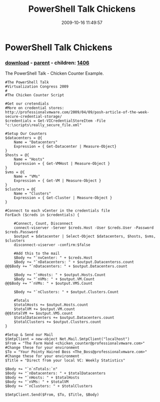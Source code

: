 ﻿---
pid:            1405
poster:         Rlewis
title:          PowerShell Talk Chickens
date:           2009-10-16 11:49:57
format:         posh
parent:         1091
parent:         1091
children:       1406
---

# PowerShell Talk Chickens

### [download](1405.ps1) - [parent](1091.md) - children: [1406](1406.md)

The PowerShell Talk - Chicken Counter Example.

```posh
#The PowerShell Talk
#Virtualization Congress 2009
#
#The Chicken Counter Script

#Get our cretendials 
#More on credential stores: http://professionalvmware.com/2009/04/09/posh-article-of-the-week-secure-credential-storage/
$credentials = Get-VICredentialStoreItem -File "c:\scripts\really_secure_file.xml"

#Setup Our Counters
$datacenters = @{
    Name = "Datacenters"
    Expression = { Get-Datacenter | Measure-Object}
}
$hosts = @{
    Name = "Hosts"
    Expression = { Get-VMHost | Measure-Object }
}
$vms = @{
    Name = "VMs"
    Expression = { Get-VM | Measure-Object }
}
$clusters = @{
    Name = "Clusters"
    Expression = { Get-Cluster | Measure-Object }
}

#Connect to each vCenter in the credentials file
ForEach ($creds in $credentials) {
	
	#Connect, Count, Disconnect
	connect-viserver -Server $creds.Host -User $creds.User -Password $creds.Password
	$output = $datacenter | Select-Object $datacenters, $hosts, $vms, $clusters
	disconnect-viserver -confirm:$false
    
	#Add this to the mail
	$Body += "`nvCenter: " + $creds.Host
	$Body += "`nDatacenters: " + $output.Datacenterss.count
@@$Body += "`nDatacenters: " + $output.Datacenters.count

    $Body += "`nHosts: " + $output.Hosts.Count
    $Body += "`nVMs: " + $output.VM.Count
@@$Body += "`nVMs: " + $output.VMS.Count
 
    $Body += "`nClusters: " + $output.Clusters.Count
    
	#Totals
	$totalHosts += $output.Hosts.count
	$totalVM += $output.VM.count
@@$totalVM += $output.VMS.count
	$totalDatacenters += $output.Datacenters.count
	$totalClusters += $output.Clusters.count
}

#Setup & Send our Mail
$SmtpClient = new-object Net.Mail.SmtpClient("localhost")
$From = "The Farm Hand <chicken_counter@professionalvmware.com>"	#Change these for your environment
$To = "Your Pointy Haired Boss <The_Boss@professionalvmware.com>"	#Change these for your environment
$Title = "Direct from your local VC: Weekly Statistics"

$Body += "`n`nTotals:`n"
$Body += "`nDatacenters: " + $totalDatacenters
$Body += "`nHosts: " + $totalHosts
$Body += "`nVMs: " + $totalVM
$Body += "`nClusters: " + $totalClusters

$SmtpClient.Send($From, $To, $Title, $Body)
```
